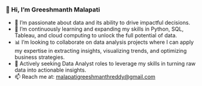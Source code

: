 ### 👋 Hi, I’m Greeshmanth Malapati

- 👀 I’m passionate about data and its ability to drive impactful decisions.
- 🌱 I’m continuously learning and expanding my skills in Python, SQL, Tableau, and cloud computing to unlock the full potential of data.
- 📊 I’m looking to collaborate on data analysis projects where I can apply my expertise in extracting insights, visualizing trends, and optimizing business strategies.
- 🎯 Actively seeking Data Analyst roles to leverage my skills in turning raw data into actionable insights.
- 📫 Reach me at: malapatigreeshmanthreddy@gmail.com

